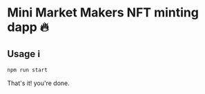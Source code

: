 # Mini Market Makers NFT minting dapp 🔥

## Usage ℹ️

```sh
npm run start
```

That's it! you're done.
